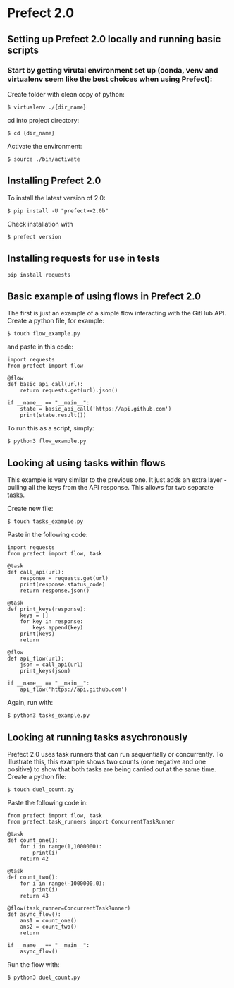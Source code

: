 # Prefect 2.0
  
## Setting up Prefect 2.0 locally and running basic scripts

### Start by getting virutal environment set up (conda, venv and virtualenv seem like the best choices when using Prefect):
Create folder with clean copy of python:
```
$ virtualenv ./{dir_name}
```
cd into project directory:
```
$ cd {dir_name}
```
Activate the environment:
```
$ source ./bin/activate
```

## Installing Prefect 2.0
To install the latest version of 2.0:
```
$ pip install -U "prefect>=2.0b"
```
Check installation with
```
$ prefect version
```

## Installing requests for use in tests
```
pip install requests
```

## Basic example of using flows in Prefect 2.0

The first is just an example of a simple flow interacting with the GitHub API.
\
Create a python file, for example:

```
$ touch flow_example.py
```

and paste in this code:

```
import requests
from prefect import flow

@flow
def basic_api_call(url):
    return requests.get(url).json()

if __name__ == "__main__":
    state = basic_api_call('https://api.github.com')
    print(state.result())
```

To run this as a script, simply:

```
$ python3 flow_example.py
```

## Looking at using tasks within flows

This example is very similar to the previous one. It just adds an extra layer - pulling all the keys from the API response. This allows for two separate tasks.

Create new file:

```
$ touch tasks_example.py
```

Paste in the following code:

```
import requests
from prefect import flow, task

@task
def call_api(url):
    response = requests.get(url)
    print(response.status_code)
    return response.json()

@task
def print_keys(response):
    keys = []
    for key in response:
        keys.append(key)
    print(keys)
    return

@flow
def api_flow(url):
    json = call_api(url)
    print_keys(json)

if __name__ == "__main__":
    api_flow('https://api.github.com')
```

Again, run with:

```
$ python3 tasks_example.py
```

## Looking at running tasks asychronously

Prefect 2.0 uses task runners that can run sequentially or concurrently. To illustrate this, this example shows two counts (one negative and one positive) to show that both tasks are being carried out at the same time.
\
Create a python file:

```
$ touch duel_count.py
```

Paste the following code in:

```
from prefect import flow, task
from prefect.task_runners import ConcurrentTaskRunner

@task
def count_one():
    for i in range(1,1000000):
        print(i)
    return 42

@task
def count_two():
    for i in range(-1000000,0):
        print(i)
    return 43

@flow(task_runner=ConcurrentTaskRunner)
def async_flow():
    ans1 = count_one()
    ans2 = count_two()
    return

if __name__ == "__main__":
    async_flow()
```

Run the flow with:

```
$ python3 duel_count.py
```
